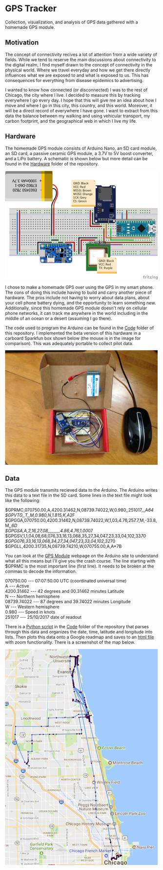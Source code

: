 # GPS Tracker
Collection, visualization, and analysis of GPS data gathered with a homemade GPS module.

## Motivation
The concept of connectivity recives a lot of attention from a wide variety of fields. While we tend to reserve the main discussions about connectivity to the digital realm, I find myself drawn to the concept of connectivity in the physical world. Where we travel everyday and how we get there directly influences what we are exposed to and what is exposed to us. This has consequences for everything from disease epidemics to advertising.  

I wanted to know how connected (or disconnected) I was to the rest of Chicago, the city where I live. I decided to measure this by tracking everywhere I go every day. I hope that this will give me an idea about how I move and where I go in this city, this country, and this world. Moreover, it will be a direct record of everywhere I have gone. I want to extract from this data the balance between my walking and using vehicular transport, my carbon footprint, and the geographical web in which I live my life. 

## Hardware
The homemade GPS module consists of Arduino Nano, an SD card module, an SD card, a passive ceramic GPS module, a 3.7V to 5V boost converter, and a LiPo battery. A schematic is shown below but more detail can be found in the [Hardware](https://github.com/MiningMyBusiness/GPSTracker/raw/master/Hardware) folder of the repository.

<img src="https://github.com/MiningMyBusiness/GPSTracker/raw/master/Hardware/GPSSchematic_bb.png" width="500">

I chose to make a homemade GPS over using the GPS in my smart phone. The cons of doing this include having to build and carry another piece of hardware. The pros include not having to worry about data plans, about your cell phone battery dying, and the opportunity to learn something new. Additionally, since this homemade GPS module doesn't rely on cellular phone networks, it can track me anywhere in the world including in the middle of an ocean or a desert (assuming I go there). 

The code used to program the Arduino can be found in the [Code](https://github.com/MiningMyBusiness/GPSTracker/raw/master/Code) folder of this repository. I implemented the beta version of this hardware in a carboard Sparkfun box shown below (the mouse is in the image for comparison). This was adequately portable to collect pilot data. 

<img src="https://github.com/MiningMyBusiness/GPSTracker/raw/master/Hardware/boxOpen.JPG" width="500">

## Data
The GPS module transmits recieved data to the Arduino. The Arduino writes this data to a text file in the SD card. Some lines in the text file might look like the following:

$GPRMC,070750.00,A,4200.31462,N,08739.74022,W,0.980,,251017,,,A*64 <br />
$GPVTG,,T,,M,0.980,N,1.815,K,A*2F <br />
$GPGGA,070750.00,4200.31462,N,08739.74022,W,1,03,4.76,257.7,M,-33.8,M,,*6D <br />
$GPGSA,A,2,16,27,08,,,,,,,,,,4.86,4.76,1.00*07 <br />
$GPGSV,1,1,04,08,68,076,33,16,13,068,35,27,34,047,23,33,04,102,33*70 <br />
$GPG076,33,16,13,068,34,27,34,047,23,33,04,102,32*70 <br />
$GPGLL,4200.31735,N,08739.74210,W,070755.00,A,A*7B <br />

You can look at the [GPS Module](https://playground.arduino.cc/Tutorials/GPS) webpage on the Arduino site to understand what all this means but I'll give you the crash course. The line starting with $GPRMC is the most important line (first line). It needs to be broken at the commas to decode the information. 

070750.00 --- 07:07:50.00 UTC (coordinated universal time) <br />
A --- Active <br />
4200.31462 --- 42 degrees and 00.31462 minutes Latitude <br />
N --- Northern hemisphere <br />
08739.74022 --- 87 degrees and 39.74022 minutes Longitude <br />
W --- Western hemisphere <br />
0.980 --- Speed in knots <br />
251017 --- 25/10/2017 date of readout <br />

There is a [Python script](https://github.com/MiningMyBusiness/GPSTracker/raw/master/Code/gpsDataExtractor.py) in the [Code](https://github.com/MiningMyBusiness/GPSTracker/raw/master/Code) folder of the repository that parses through this data and organizes the date, time, latitude and longitude into lists. Then plots this data onto a Google roadmap and saves to an [html file](http://htmlpreview.github.com/?https://github.com/MiningMyBusiness/GPSTracker/raw/master/Results/mymap.html) with zoom functionality. There is a screenshot of the map below. 

<img src="https://github.com/MiningMyBusiness/GPSTracker/raw/master/Results/mapImg.png" width="500">

